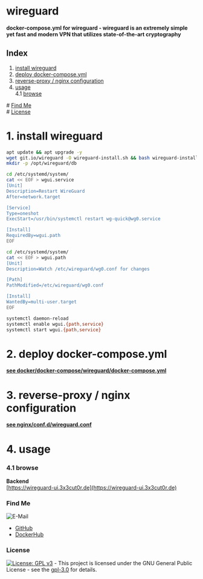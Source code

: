# wireguard

**docker-compose.yml for wireguard - wireguard is an extremely simple yet fast and modern VPN that utilizes state-of-the-art cryptography**

## Index

1. [install wireguard](#install)
2. [deploy docker-compose.yml](#deploy)
3. [reverse-proxy / nginx configuration](#reverse-proxy)
4. [usage](#usage)  
   4.1 [browse](#browse)

\# [Find Me](#findme)  
\# [License](#license)

# 1. install wireguard <a name="install"></a>

```bash
apt update && apt upgrade -y
wget git.io/wireguard -O wireguard-install.sh && bash wireguard-install.sh
mkdir -p /opt/wireguard/db
```

```bash
cd /etc/systemd/system/
cat << EOF > wgui.service
[Unit]
Description=Restart WireGuard
After=network.target

[Service]
Type=oneshot
ExecStart=/usr/bin/systemctl restart wg-quick@wg0.service

[Install]
RequiredBy=wgui.path
EOF

```

```bash
cd /etc/systemd/system/
cat << EOF > wgui.path
[Unit]
Description=Watch /etc/wireguard/wg0.conf for changes

[Path]
PathModified=/etc/wireguard/wg0.conf

[Install]
WantedBy=multi-user.target
EOF
```

```bash
systemctl daemon-reload
systemctl enable wgui.{path,service}
systemctl start wgui.{path,service}
```

# 2. deploy docker-compose.yml <a name="deploy"></a>

**[see docker/docker-compose/wireguard/docker-compose.yml](https://github.com/3x3cut0r/vps/blob/main/docker/compose/wireguard/docker-compose.yml)**

# 3. reverse-proxy / nginx configuration <a name="reverse-proxy"></a>

**[see nginx/conf.d/wireguard.conf](https://github.com/3x3cut0r/vps/blob/main/nginx/conf.d/wireguard.conf)**

# 4. usage <a name="usage"></a>

### 4.1 browse <a name="browse"></a>

**Backend**  
[https://wireguard-ui.3x3cut0r.de](https://wireguard-ui.3x3cut0r.de)

### Find Me <a name="findme"></a>

![E-Mail](https://img.shields.io/badge/E--Mail-executor55%40gmx.de-red)

- [GitHub](https://github.com/3x3cut0r)
- [DockerHub](https://hub.docker.com/u/3x3cut0r)

### License <a name="license"></a>

[![License: GPL v3](https://img.shields.io/badge/License-GPLv3-blue.svg)](https://www.gnu.org/licenses/gpl-3.0) - This project is licensed under the GNU General Public License - see the [gpl-3.0](https://www.gnu.org/licenses/gpl-3.0.en.html) for details.
